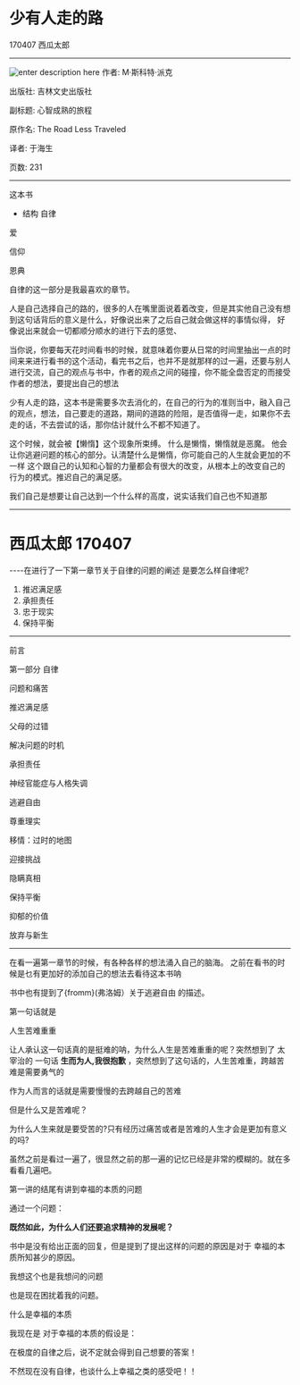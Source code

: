 # 少有人走的路
170407
西瓜太郎

----

![enter description here][1]
作者:  M·斯科特·派克 

出版社: 吉林文史出版社

副标题: 心智成熟的旅程

原作名: The Road Less Traveled

译者:  于海生 

页数: 231

-----
这本书
- 结构
自律

爱

信仰

恩典

自律的这一部分是我最喜欢的章节。

人是自己选择自己的路的，很多的人在嘴里面说着着改变，但是其实他自己没有想到这句话背后的意义是什么，好像说出来了之后自己就会做这样的事情似得，
好像说出来就会一切都顺分顺水的进行下去的感觉、

当你说，你要每天花时间看书的时候，就意味着你要从日常的时间里抽出一点的时间来来进行看书的这个活动，看完书之后，也并不是就那样的过一遍，还要与别人进行交流，自己的观点与书中，作者的观点之间的碰撞，你不能全盘否定的而接受作者的想法，要提出自己的想法

少有人走的路，这本书是需要多次去消化的，在自己的行为的准则当中，融入自己的观点，想法，自己要走的道路，期间的道路的险阻，是否值得一走，如果你不去走的话，不去尝试的话，那你估计就什么不都不知道了。



这个时候，就会被【懒惰】这个现象所束缚。
什么是懒惰，懒惰就是恶魔。
他会让你逃避问题的核心的部分。认清楚什么是懒惰，你可能自己的人生就会更加的不一样
这个跟自己的认知和心智的力量都会有很大的改变，从根本上的改变自己的行为的模式。推迟自己的满足感。


我们自己是想要让自己达到一个什么样的高度，说实话我们自己也不知道那


  [1]: ./images/1491566810595.jpg "1491566810595.jpg"


------
# 西瓜太郎 170407
----在进行了一下第一章节关于自律的问题的阐述
是要怎么样自律呢?

 1. 推迟满足感
 2. 承担责任
 2. 忠于现实
 3. 保持平衡
 
-----

前言

第一部分 自律

问题和痛苦

推迟满足感

父母的过错

解决问题的时机

承担责任

神经官能症与人格失调

逃避自由

尊重理实

移情：过时的地图

迎接挑战

隐瞒真相

保持平衡

抑郁的价值

放弃与新生

-----
在看一遍第一章节的时候，有各种各样的想法涌入自己的脑海。
之前在看书的时候是乜有更加好的添加自己的想法去看待这本书呐

书中也有提到了{fromm}(弗洛姆）关于逃避自由 的描述。


第一句话就是

人生苦难重重

让人承认这一句话真的是挺难的呐，为什么人生是苦难重重的呢？突然想到了 太宰治的  一句话 **生而为人,我很抱歉** ，突然想到了这句话的，人生苦难重，跨越苦难是需要勇气的

作为人而言的话就是需要慢慢的去跨越自己的苦难

但是什么又是苦难呢？

为什么人生来就是要受苦的?只有经历过痛苦或者是苦难的人生才会是更加有意义的吗?

虽然之前是看过一遍了，很显然之前的那一遍的记忆已经是非常的模糊的。就在多看看几遍吧。


第一讲的结尾有讲到幸福的本质的问题

通过一个问题：

**既然如此，为什么人们还要追求精神的发展呢？**

书中是没有给出正面的回复，但是提到了提出这样的问题的原因是对于 幸福的本质所知甚少的原因。

我想这个也是我想问的问题

也是现在困扰着我的问题。

什么是幸福的本质

我现在是 对于幸福的本质的假设是：

在极度的自律之后，说不定就会得到自己想要的答案！

不然现在没有自律，也谈什么上幸福之类的感受吧！！






